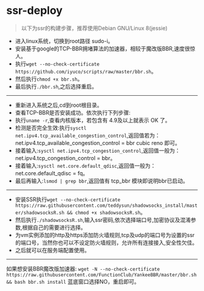 # ssr-deploy
>以下为ssr的构建步骤，推荐使用Debian GNU/Linux 8(jessie)


- 进入linux系统，切换到root路径 sudo-i。
- 安装基于google的TCP-BBR拥堵算法的加速器，相较于魔改版BBR,速度很惊人。
- 执行```wget --no-check-certificate https://github.com/iyuco/scripts/raw/master/bbr.sh```。
- 然后执行```chmod +x bbr.sh```。
- 最后执行`./bbr.sh`,之后选择重启。
---
- 重新进入系统之后,cd到root根目录。
- 查看TCP-BBR是否安装成功。依次执行下列步骤:
- 执行`uname -r`,查看内核版本，若包含有 4.9及以上就表示 OK 了。
- 检测是否完全生效:执行`sysctl net.ipv4.tcp_available_congestion_control`,返回值若为：net.ipv4.tcp_available_congestion_control = bbr cubic reno 即可。
- 接着输入:`sysctl net.ipv4.tcp_congestion_control`,返回值一般为：net.ipv4.tcp_congestion_control = bbr。
- 接着输入:`sysctl net.core.default_qdisc`,返回值一般为：net.core.default_qdisc = fq。
- 最后再输入:`lsmod | grep bbr`,返回值有 tcp_bbr 模块即说明bbr已启动。
---
- 安装SSR执行```wget --no-check-certificate https://raw.githubusercontent.com/teddysun/shadowsocks_install/master/shadowsocksR.sh && chmod +x shadowsocksR.sh```。
- 然后执行```./shadowsocksR.sh```,输入ssr密码,依次选择端口号,加密协议及混淆参数,根据自己的需要进行选择。
- 为vm实例添加的http及https添加防火墙规则,tcp及udp的端口号为设置的ssr的端口号，当然你也可以不设定防火墙规则，允许所有连接接入,安全性欠佳。
- 之后就可以在服务端配置使用。

---
如果想安装BBR魔改版加速器:
``wget -N --no-check-certificate https://raw.githubusercontent.com/FunctionClub/YankeeBBR/master/bbr.sh && bash bbr.sh install``
蓝底窗口选择NO，重启即可。
